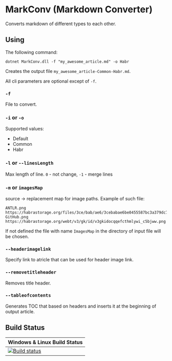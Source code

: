 # MarkConv (Markdown Converter)

Converts markdown of different types to each other.

## Using

The following command:

```
dotnet MarkConv.dll -f "my_awesome_article.md" -o Habr
```

Creates the output file `my_awesome_article-Common-Habr.md`.

All cli parameters are optional except of `-f`.

### `-f`

File to convert.

### `-i` or `-o`

Supported values:

* Default
* Common
* Habr

### `-l` or `--linesLength`

Max length of line. `0` - not change, `-1` - merge lines

### `-m` or `imagesMap`

source -> replacement map for image paths. Example of such file:

```
ANTLR.png https://habrastorage.org/files/3ce/bab/ae6/3cebabae6be0455587bc3a379dc7a4f9.png
GitHub.png https://habrastorage.org/webt/v3/gk/id/v3gkidocqqefcthmlywi_c5bjww.png
```

If not defined the file with name `ImagesMap` in the directory of input file will be chosen.

### `--headerimagelink`

Specify link to atricle that can be used for header image link.

### `--removetitleheader`

Removes title header.

### `--tableofcontents`

Generates TOC that based on headers and inserts it at the beginning of output article.

## Build Status

| Windows & Linux Build Status |
|---|
| [![Build status](https://ci.appveyor.com/api/projects/status/jc9rqhgf7k8h5ajc?svg=true)](https://ci.appveyor.com/project/KvanTTT/markconv) |